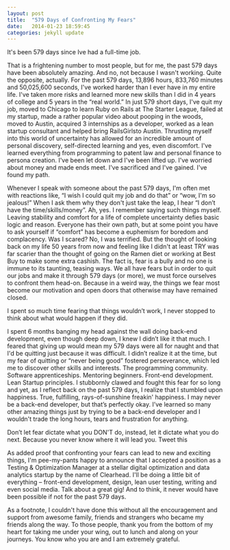 ```yaml
---
layout: post
title:  "579 Days of Confronting My Fears"
date:   2014-01-23 18:59:45
categories: jekyll update
---
```


It's been 579 days since Ive had a full-time job.

That is a frightening number to most people, but for me, the past 579 days have been absolutely amazing. And no, not because I wasn't working. Quite the opposite, actually. For the past 579 days, 13,896 hours, 833,760 minutes and 50,025,600 seconds, I've worked harder than I ever have in my entire life. I've taken more risks and learned more new skills than I did in 4 years of college and 5 years in the “real world.” In just 579 short days, I've quit my job, moved to Chicago to learn Ruby on Rails at The Starter League, failed at my startup, made a rather popular video about pooping in the woods, moved to Austin, acquired 3 internships as a developer, worked as a lean startup consultant and helped bring RailsGirlsto Austin. Thrusting myself into this world of uncertainty has allowed for an incredible amount of personal discovery, self-directed learning and yes, even discomfort. I've learned everything from programming to patent law and personal finance to persona creation. I've been let down and I've been lifted up. I've worried about money and made ends meet. I've sacrificed and I've gained. I've found my path.
      

Whenever I speak with someone about the past 579 days, I'm often met with reactions like, “I wish I could quit my job and do that” or “wow, I'm so jealous!” When I ask them why they don't just take the leap, I hear “I don’t have the time/skills/money”. Ah, yes. I remember saying such things myself. Leaving stability and comfort for a life of complete uncertainty defies basic logic and reason. Everyone has their own path, but at some point you have to ask yourself if “comfort” has become a euphemism for boredom and complacency. Was I scared? No, I was terrified. But the thought of looking back on my life 50 years from now and feeling like I didn't at least TRY was far scarier than the thought of going on the Ramen diet or working at Best Buy to make some extra cashish. The fact is, fear is a bully and no one is immune to its taunting, teasing ways. We all have fears but in order to quit our jobs and make it through 579 days (or more), we must force ourselves to confront them head-on. Because in a weird way, the things we fear most become our motivation and open doors that otherwise may have remained closed.
      

I spent so much time fearing that things wouldn’t work, I never stopped to think about what would happen if they did.

      
I spent 6 months banging my head against the wall doing back-end development, even though deep down, I knew I didn’t like it that much. I feared that giving up would mean my 579 days were all for naught and that I'd be quitting just because it was difficult. I didn’t realize it at the time, but my fear of quitting or “never being good” fostered perseverance, which led me to discover other skills and interests. The programming community. Software apprenticeships. Mentoring beginners. Front-end development. Lean Startup principles. I stubbornly clawed and fought this fear for so long and yet, as I reflect back on the past 579 days, I realize that I stumbled upon happiness. True, fulfilling, rays-of-sunshine freakin' happiness. I may never be a back-end developer, but that’s perfectly okay. I’ve learned so many other amazing things just by trying to be a back-end developer and I wouldn't trade the long hours, tears and frustration for anything.


Don’t let fear dictate what you DON&#39;T do, instead, let it dictate what you do next. Because you never know where it will lead you. Tweet this


As added proof that confronting your fears can lead to new and exciting things, I'm pee-my-pants happy to announce that I accepted a position as a Testing &amp; Optimization Manager at a stellar digital optimization and data analytics startup by the name of Clearhead. I'll be doing a little bit of everything – front-end development, design, lean user testing, writing and even social media. Talk about a great gig! And to think, it never would have been possible if not for the past 579 days.


As a footnote, I couldn't have done this without all the encouragement and support from awesome family, friends and strangers who became my friends along the way. To those people, thank you from the bottom of my heart for taking me under your wing, out to lunch and along on your journeys. You know who you are and I am extremely grateful.

